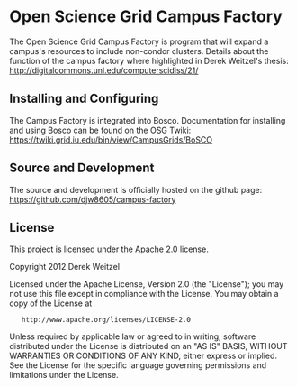 Open Science Grid Campus Factory
================================

The Open Science Grid Campus Factory is program that will expand a campus's 
resources to include non-condor clusters.  Details about the function of the 
campus factory where highlighted in Derek Weitzel's thesis:
http://digitalcommons.unl.edu/computerscidiss/21/


Installing and Configuring
--------------------------
The Campus Factory is integrated into Bosco.  Documentation for installing
and using Bosco can be found on the OSG Twiki:
https://twiki.grid.iu.edu/bin/view/CampusGrids/BoSCO


Source and Development
----------------------
The source and development is officially hosted on the github page:
https://github.com/djw8605/campus-factory


License
-------
This project is licensed under the Apache 2.0 license.

   Copyright 2012 Derek Weitzel

   Licensed under the Apache License, Version 2.0 (the "License");
   you may not use this file except in compliance with the License.
   You may obtain a copy of the License at

       http://www.apache.org/licenses/LICENSE-2.0

   Unless required by applicable law or agreed to in writing, software
   distributed under the License is distributed on an "AS IS" BASIS,
   WITHOUT WARRANTIES OR CONDITIONS OF ANY KIND, either express or implied.
   See the License for the specific language governing permissions and
   limitations under the License.





